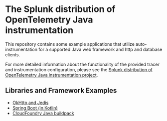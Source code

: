 # The Splunk distribution of OpenTelemetry Java instrumentation

This repository contains some example applications that utilize auto-instrumentation for
a supported Java web framework and http and database clients. <br/>

For more detailed information about the functionality of the provided tracer and instrumentation configuration,
please see the [Splunk distribution of OpenTelemetry Java instrumentation project](https://github.com/signalfx/splunk-otel-java).


## Libraries and Framework Examples
- [OkHttp and Jedis](./okhttp-and-jedis)
- [Spring Boot (in Kotlin)](./spring-boot-kotlin)
- [CloudFoundry Java buildpack](./cloudfoundry-buildpack)

